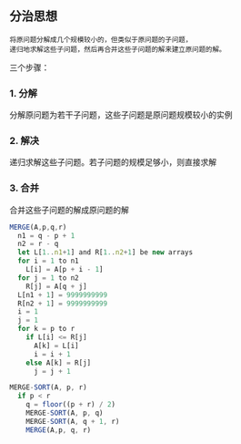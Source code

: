 ## 分治思想
```
将原问题分解成几个规模较小的，但类似于原问题的子问题，
递归地求解这些子问题，然后再合并这些子问题的解来建立原问题的解。
```

三个步骤：
### 1. 分解
分解原问题为若干子问题，这些子问题是原问题规模较小的实例
### 2. 解决
递归求解这些子问题。若子问题的规模足够小，则直接求解
### 3. 合并
合并这些子问题的解成原问题的解

```js
MERGE(A,p,q,r)
  n1 = q - p + 1
  n2 = r - q
  let L[1..n1+1] and R[1..n2+1] be new arrays
  for i = 1 to n1
    L[i] = A[p + i - 1]
  for j = 1 to n2
    R[j] = A[q + j]
  L[n1 + 1] = 9999999999
  R[n2 + 1] = 9999999999
  i = 1
  j = 1
  for k = p to r
    if L[i] <= R[j]
      A[k] = L[i]
      i = i + 1
    else A[k] = R[j]
      j = j + 1

MERGE-SORT(A, p, r)
  if p < r
    q = floor((p + r) / 2)
    MERGE-SORT(A, p, q)
    MERGE-SORT(A, q + 1, r)
    MERGE(A,p, q, r)
```
